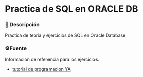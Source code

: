 # Practica de SQL en ORACLE DB

### 📝 Descripción

Practica de teoria y ejercicios de SQL en Oracle Database.

### ⚙️Fuente

Información de referencia para los ejercicios.

* [tutorial de programacion YA](https://www.tutorialesprogramacionya.com/oracleya/)
